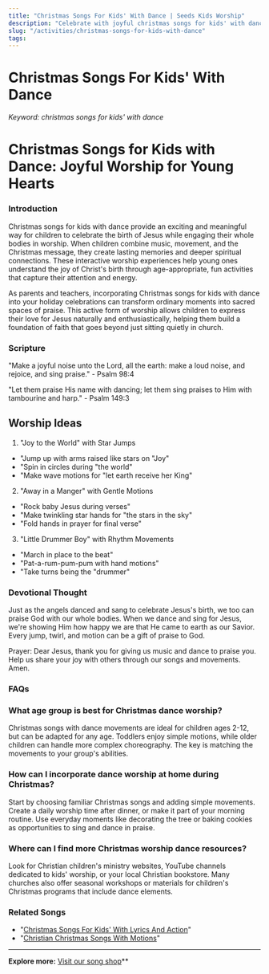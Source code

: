 ```yaml
---
title: "Christmas Songs For Kids' With Dance | Seeds Kids Worship"
description: "Celebrate with joyful christmas songs for kids' with dance featuring biblical Christmas themes. Holiday worship music for children and families."
slug: "/activities/christmas-songs-for-kids-with-dance"
tags:
---
```


# Christmas Songs For Kids' With Dance

_Keyword: christmas songs for kids' with dance_

# Christmas Songs for Kids with Dance: Joyful Worship for Young Hearts

### Introduction
Christmas songs for kids with dance provide an exciting and meaningful way for children to celebrate the birth of Jesus while engaging their whole bodies in worship. When children combine music, movement, and the Christmas message, they create lasting memories and deeper spiritual connections. These interactive worship experiences help young ones understand the joy of Christ's birth through age-appropriate, fun activities that capture their attention and energy.

As parents and teachers, incorporating Christmas songs for kids with dance into your holiday celebrations can transform ordinary moments into sacred spaces of praise. This active form of worship allows children to express their love for Jesus naturally and enthusiastically, helping them build a foundation of faith that goes beyond just sitting quietly in church.

### Scripture
"Make a joyful noise unto the Lord, all the earth: make a loud noise, and rejoice, and sing praise." - Psalm 98:4

"Let them praise His name with dancing; let them sing praises to Him with tambourine and harp." - Psalm 149:3

## Worship Ideas
1. "Joy to the World" with Star Jumps
- "Jump up with arms raised like stars on "Joy"
- "Spin in circles during "the world"
- "Make wave motions for "let earth receive her King"

2. "Away in a Manger" with Gentle Motions
- "Rock baby Jesus during verses"
- "Make twinkling star hands for "the stars in the sky"
- "Fold hands in prayer for final verse"

3. "Little Drummer Boy" with Rhythm Movements
- "March in place to the beat"
- "Pat-a-rum-pum-pum with hand motions"
- "Take turns being the "drummer"

### Devotional Thought
Just as the angels danced and sang to celebrate Jesus's birth, we too can praise God with our whole bodies. When we dance and sing for Jesus, we're showing Him how happy we are that He came to earth as our Savior. Every jump, twirl, and motion can be a gift of praise to God.

Prayer: Dear Jesus, thank you for giving us music and dance to praise you. Help us share your joy with others through our songs and movements. Amen.

### FAQs

### What age group is best for Christmas dance worship?
Christmas songs with dance movements are ideal for children ages 2-12, but can be adapted for any age. Toddlers enjoy simple motions, while older children can handle more complex choreography. The key is matching the movements to your group's abilities.

### How can I incorporate dance worship at home during Christmas?
Start by choosing familiar Christmas songs and adding simple movements. Create a daily worship time after dinner, or make it part of your morning routine. Use everyday moments like decorating the tree or baking cookies as opportunities to sing and dance in praise.

### Where can I find more Christmas worship dance resources?
Look for Christian children's ministry websites, YouTube channels dedicated to kids' worship, or your local Christian bookstore. Many churches also offer seasonal workshops or materials for children's Christmas programs that include dance elements.

### Related Songs

- "[Christmas Songs For Kids' With Lyrics And Action](/activities/christmas-songs-for-kids-with-lyrics-and-action/)"
- "[Christian Christmas Songs With Motions](/activities/christian-christmas-songs-with-motions/)"

---

**Explore more:** [Visit our song shop](https://seedskidsworship.com/shop)**

<!-- Schema Markup -->
<script type="application/ld+json">
{
  "@context": "https://schema.org",
  "@type": "MusicRecording",
  "name": "Christmas Songs For Kids' With Dance",
  "byArtist": {
    "@type": "MusicGroup",
    "name": "Seeds Kids Worship"
  },
  "isFamilyFriendly": true,
  "url": "https://seedskidsworship.com/activities/christmas-songs-for-kids-with-dance/"
}
</script>